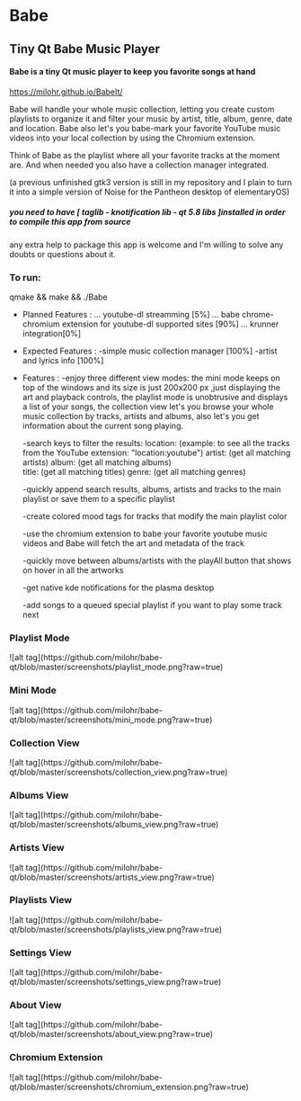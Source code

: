 # Babe
## Tiny Qt Babe Music Player

#### Babe is a tiny Qt music player to keep you favorite songs at hand

https://milohr.github.io/BabeIt/

Babe will handle your whole music collection, letting you create custom playlists to organize it and filter your music by artist, title, album, genre, date and location. Babe also let's you babe-mark your favorite YouTube music videos into your local collection by using the Chromium extension. 

Think of Babe as the playlist where all your favorite tracks at the moment are. And when needed you also have a collection manager integrated.


(a previous unfinished gtk3 version is still in my repository and I plain to turn it into a simple version of Noise for the Pantheon desktop of elementaryOS) 



##### you need to have [ taglib - knotification lib - qt 5.8 libs ]installed in order to compile this app from source
any extra help to package this app is welcome and I'm willing to solve any doubts or questions about it.


<h3> To run: </h3>
qmake && make && ./Babe


* Planned Features :
  ... youtube-dl streamming [5%]
  ... babe chrome-chromium extension for youtube-dl supported sites [90%]
  ... krunner integration[0%]

* Expected Features :
  -simple music collection manager [100%]
  -artist and lyrics info [100%] 
  
* Features :
    -enjoy three different view modes: the mini mode keeps on top of the windows and its size is just 200x200 px ,just displaying the art and playback controls, the playlist mode is unobtrusive and displays a list of your songs, the collection view let's you browse your whole music collection by tracks, artists and albums, also let's you get information about the current song playing.
    
    -search keys to filter the results: 
    location:  (example: to see all the tracks from the YouTube extension: "location:youtube")
    artist: (get all matching artists)
    album: (get all matching albums)    
    title: (get all matching titles)
    genre: (get all matching genres)
    
    -quickly append search results, albums, artists and tracks to the main playlist or save them to a specific playlist
    
    -create colored mood tags for tracks that modify the main playlist color
    
    -use the chromium extension to babe your favorite youtube music videos and Babe will fetch the art and metadata of the track
    
    -quickly move between albums/artists with the playAll button that shows on hover in all the artworks
    
    -get native kde notifications for the plasma desktop
    
    -add songs to a queued special playlist if you want to play some track next
    

<h3> Playlist Mode </h3>
![alt tag](https://github.com/milohr/babe-qt/blob/master/screenshots/playlist_mode.png?raw=true) 

<h3> Mini Mode </h3>
![alt tag](https://github.com/milohr/babe-qt/blob/master/screenshots/mini_mode.png?raw=true)

<h3> Collection View </h3>
![alt tag](https://github.com/milohr/babe-qt/blob/master/screenshots/collection_view.png?raw=true)

<h3> Albums View </h3>
![alt tag](https://github.com/milohr/babe-qt/blob/master/screenshots/albums_view.png?raw=true) 

<h3> Artists View </h3>
![alt tag](https://github.com/milohr/babe-qt/blob/master/screenshots/artists_view.png?raw=true) 

<h3> Playlists View </h3>
![alt tag](https://github.com/milohr/babe-qt/blob/master/screenshots/playlists_view.png?raw=true) 

<h3> Settings View </h3>
![alt tag](https://github.com/milohr/babe-qt/blob/master/screenshots/settings_view.png?raw=true) 

<h3> About View </h3>
![alt tag](https://github.com/milohr/babe-qt/blob/master/screenshots/about_view.png?raw=true) 

<h3> Chromium Extension </h3>
![alt tag](https://github.com/milohr/babe-qt/blob/master/screenshots/chromium_extension.png?raw=true) 

